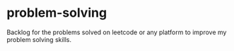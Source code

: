 # problem-solving
Backlog for the problems solved on leetcode or any platform to improve my problem solving skills.
